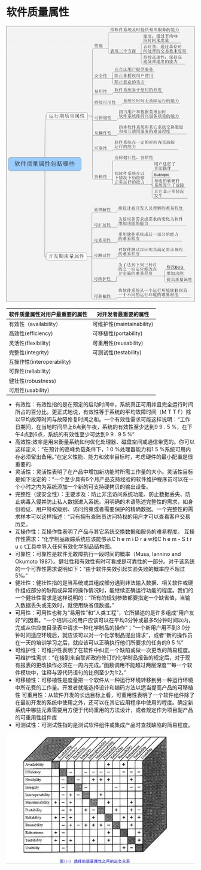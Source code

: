 # 软件质量属性

![](software_architecture_properties.jpg)


|软件质量属性对用户最重要的属性  |对开发者最重要的属性|
| --- | --- |
|有效性（availability）  |可维护性(maintainability)    |
|高效性(efficiency)   |可移植性(portability)|
| 灵活性(flexibility)  |可重用性(reusability)|
|完整性(integrity)  |可测试性(testability)|
|互操作性(interoperability)||
|可靠性(reliability)||
|健壮性(robustness)||
|可用性(usability)||


* 有效性：有效性指的是在预定的启动时间中，系统真正可用并且完全运行时间所占的百分比。更正式地说，有效性等于系统的平均故障时间（M T T F）除以平均故障时间与故障修复时间之和。一个有效性需求可能这样说明：“工作日期间，在当地时间早上6点到午夜，系统的有效性至少达到9 9 . 5 %，在下午4点到6点，系统的有效性至少可达到9 9 . 9 5 %“
* 高效性:效率是用来衡量系统如何优化处理器、磁盘空间或通信带宽的。你可以这样定义：“在预计的高峰负载条件下，1 0 %处理器能力和1 5 %系统可用内存必须留出备用。”在定义性能、能力和效率目标时，考虑硬件的最小配置是很重要的.
* 灵活性：灵活性表明了在产品中增加新功能时所需工作量的大小。灵活性目标是如下设定的：“一个至少具有6个月产品支持经验的软件维护程序员可以在一个小时之内为系统添加一个新的可支持硬拷贝的输出设备。
* 完整性（或安全性）：主要涉及：防止非法访问系统功能、防止数据丢失、防止病毒入侵并防止私人数据进入系统。用明确的术语陈述完整性的需求，如身份验证、用户特权级别、访问约束或者需要保护的精确数据。一个完整性的需求样本可以这样描述：“只有拥有查账员访问特权的用户才可以查看客户交易历史。
* 互操作性：互操作性表明了产品与其它系统交换数据和服务的难易程度。
互操作性需求：“化学制品跟踪系统应该能够从C h e m i D r a w和C h e m - S t r u c t工具中导入任何有效化学制品结构图。
* 可靠性：可靠性是软件无故障执行一段时间的概率（Musa, Iannino and Okumoto 1987）。健壮性和有效性有时可看成是可靠性的一部分。对于该系统的一个可靠性需求说明如下：“由于软件失效引起实验失败的概率应不超过5‰”
* 健壮性：健壮性指的是当系统或其组成部分遇到非法输入数据、相关软件或硬件组成部分的缺陷或异常的操作情况时，能继续正确运行功能的程度。我们的一个健壮性需求是这样说明的：“所有的规划参数都要指定一个缺省值，当输入数据丢失或无效时，就使用缺省值数据。”
* 可用性：可用性也称为“易用性”和“人类工程”，它所描述的是许多组成“用户友好”的因素。“一个培训过的用户应该可以在平均3分钟或最多5分钟时间以内，完成从供应商目录表中请求一种化学制品的操作“；“一个新用户用不到3 0分钟时间适应环境后，就应该可以对一个化学制品提出请求”，或者“新的操作员在一天的培训学习之后，就应该可以正确执行他们所要求的任务的9 5 %”
* 可维护性：可维护性表明了在软件中纠正一个缺陷或做一次更改的简易程度。可维护性需求：“在接到来自联邦政府修订的化学制品报告的规定后，对于现有报表的更改操作必须在一周内完成。”函数调用不能超过两层深度““每一个软件模块中，注释与源代码语句的比例至少为1∶2。”
* 可移植性：可移植性是度量把一个软件从一种运行环境转移到另一种运行环境中所花费的工作量。开发者就能选择设计和编码方法以适当提高产品的可移植性
可重用性：从软件开发的长远目标上看，可重用性表明了一个软件组件除了在最初开发的系统中使用之外，还可以在其它应用程序中使用的程度。确定新系统中哪些元素需要用方便于代码重用的方法设计，或者规定作为项目副产品的可重用性组件库
* 可测试性：可测试性指的是测试软件组件或集成产品时查找缺陷的简易程度。

![](software_architecture_properties_influence.jpg)
